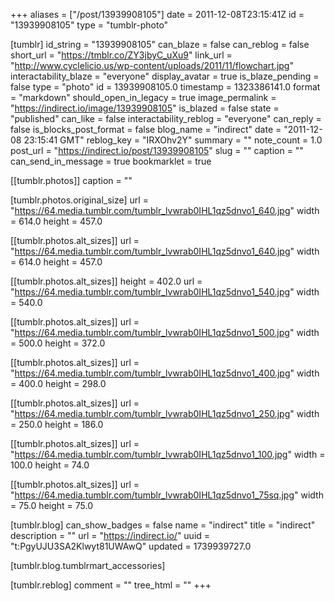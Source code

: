 +++
aliases = ["/post/13939908105"]
date = 2011-12-08T23:15:41Z
id = "13939908105"
type = "tumblr-photo"

[tumblr]
id_string = "13939908105"
can_blaze = false
can_reblog = false
short_url = "https://tmblr.co/ZY3jbyC_uXu9"
link_url = "http://www.cyclelicio.us/wp-content/uploads/2011/11/flowchart.jpg"
interactability_blaze = "everyone"
display_avatar = true
is_blaze_pending = false
type = "photo"
id = 13939908105.0
timestamp = 1323386141.0
format = "markdown"
should_open_in_legacy = true
image_permalink = "https://indirect.io/image/13939908105"
is_blazed = false
state = "published"
can_like = false
interactability_reblog = "everyone"
can_reply = false
is_blocks_post_format = false
blog_name = "indirect"
date = "2011-12-08 23:15:41 GMT"
reblog_key = "IRXOhv2Y"
summary = ""
note_count = 1.0
post_url = "https://indirect.io/post/13939908105"
slug = ""
caption = ""
can_send_in_message = true
bookmarklet = true

[[tumblr.photos]]
caption = ""

[tumblr.photos.original_size]
url = "https://64.media.tumblr.com/tumblr_lvwrab0IHL1qz5dnvo1_640.jpg"
width = 614.0
height = 457.0

[[tumblr.photos.alt_sizes]]
url = "https://64.media.tumblr.com/tumblr_lvwrab0IHL1qz5dnvo1_640.jpg"
width = 614.0
height = 457.0

[[tumblr.photos.alt_sizes]]
height = 402.0
url = "https://64.media.tumblr.com/tumblr_lvwrab0IHL1qz5dnvo1_540.jpg"
width = 540.0

[[tumblr.photos.alt_sizes]]
url = "https://64.media.tumblr.com/tumblr_lvwrab0IHL1qz5dnvo1_500.jpg"
width = 500.0
height = 372.0

[[tumblr.photos.alt_sizes]]
url = "https://64.media.tumblr.com/tumblr_lvwrab0IHL1qz5dnvo1_400.jpg"
width = 400.0
height = 298.0

[[tumblr.photos.alt_sizes]]
url = "https://64.media.tumblr.com/tumblr_lvwrab0IHL1qz5dnvo1_250.jpg"
width = 250.0
height = 186.0

[[tumblr.photos.alt_sizes]]
url = "https://64.media.tumblr.com/tumblr_lvwrab0IHL1qz5dnvo1_100.jpg"
width = 100.0
height = 74.0

[[tumblr.photos.alt_sizes]]
url = "https://64.media.tumblr.com/tumblr_lvwrab0IHL1qz5dnvo1_75sq.jpg"
width = 75.0
height = 75.0

[tumblr.blog]
can_show_badges = false
name = "indirect"
title = "indirect"
description = ""
url = "https://indirect.io/"
uuid = "t:PgyUJU3SA2Klwyt81UWAwQ"
updated = 1739939727.0

[tumblr.blog.tumblrmart_accessories]

[tumblr.reblog]
comment = ""
tree_html = ""
+++
